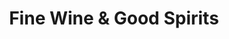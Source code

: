 ---
title: "Fine Wine & Good Spirits"
url: /east-stroudsburg/fine-wine-und-good-spirits-fox-run-lane/
shop: Spirituosen
---
